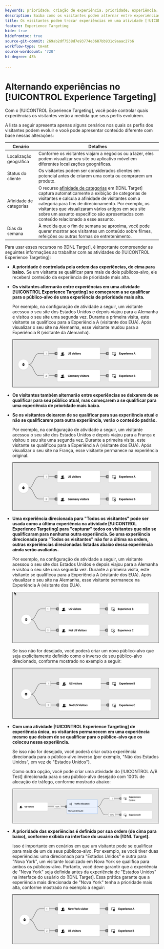 ```yaml
---
keywords: prioridade; criação de experiência; prioridade; experiência; público-alvo; experiência; troca de experiências; visual experience composer
description: Saiba como os visitantes podem alternar entre experiências em uma atividade  [!DNL Adobe Target] [!UICONTROL Experience Targeting] (XT) conforme seus perfis evoluem.
title: Os visitantes podem trocar experiências em uma atividade [!UICONTROL Experience Targeting]?
feature: Experience Targeting
hide: true
hidefromtoc: true
source-git-commit: 269ab2df7538d7e93774e3687bb931c9aaac27b6
workflow-type: tm+mt
source-wordcount: '720'
ht-degree: 43%

---
```


# Alternando experiências no [!UICONTROL Experience Targeting]

Com o [!UICONTROL Experience Targeting], você pode controlar quais experiências os visitantes verão à medida que seus perfis evoluírem.

A lista a seguir apresenta apenas alguns cenários nos quais os perfis dos visitantes podem evoluir e você pode apresentar conteúdo diferente com base nessas alterações:

| Cenário | Detalhes |
|--- |--- |
| Localização geográfica | Conforme os visitantes viajam a negócios ou a lazer, eles podem visualizar seu site ou aplicativo móvel em diferentes localizações geográficas. |
| Status do cliente | Os visitantes podem ser considerados clientes em potencial antes de criarem uma conta ou comprarem um produto. |
| Afinidade de categorias | O recurso [afinidade de categorias](/help/main/c-target/c-visitor-profile/category-affinity.md) em [!DNL Target] captura automaticamente a exibição de categorias de visitantes e calcula a afinidade de visitantes com a categoria para fins de direcionamento. Por exemplo, os visitantes que visualizaram vários artigos em seu site sobre um assunto específico são apresentados com conteúdo relacionado a esse assunto. |
| Dias da semana | À medida que o fim de semana se aproxima, você pode querer mostrar aos visitantes um conteúdo sobre filmes, refeições ou outras formas de entretenimento. |

Para usar esses recursos no [!DNL Target], é importante compreender as seguintes informações ao trabalhar com as atividades do [!UICONTROL Experience Targeting]:

* **A prioridade é controlada pela ordem das experiências, de cima para baixo.** Se um visitante se qualificar para mais de dois públicos-alvo, ele receberá conteúdo da experiência de prioridade mais alta.
* **Os visitantes alternarão entre experiências em uma atividade [!UICONTROL Experience Targeting] se começarem a se qualificar para o público-alvo de uma experiência de prioridade mais alta.**

  Por exemplo, na configuração de atividade a seguir, um visitante acessou o seu site dos Estados Unidos e depois viajou para a Alemanha e visitou o seu site uma segunda vez. Durante a primeira visita, este visitante se qualificou para a Experiência A (visitante dos EUA). Após visualizar o seu site na Alemanha, esse visitante mudou para a Experiência B (visitante da Alemanha).

  ![Prioridade dos EUA > Alemanha](/help/main/c-activities/t-experience-target/t-xt-create/assets/xt_priority_us_germany-refresh.png)

* **Os visitantes também alternarão entre experiências se deixarem de se qualificar para seu público atual, mas começarem a se qualificar para uma experiência de prioridade mais baixa.**
* **Se os visitantes deixarem de se qualificar para sua experiência atual e não se qualificarem para outra experiência, verão o conteúdo padrão.**

  Por exemplo, na configuração de atividade a seguir, um visitante acessou o seu site dos Estados Unidos e depois viajou para a França e visitou o seu site uma segunda vez. Durante a primeira visita, este visitante se qualificou para a Experiência A (visitante dos EUA). Após visualizar o seu site na França, esse visitante permanece na experiência original.

  ![Prioridade dos EUA > Alemanha](/help/main/c-activities/t-experience-target/t-xt-create/assets/xt_priority_us_germany-refresh.png)

* **Uma experiência direcionada para &quot;Todos os visitantes&quot; pode ser usada como a última experiência na atividade [!UICONTROL Experience Targeting] para &quot;capturar&quot; todos os visitantes que não se qualificaram para nenhuma outra experiência. Se uma experiência direcionada para &quot;Todos os visitantes&quot; não for a última na ordem, outras experiências direcionadas listadas abaixo dessa experiência ainda serão avaliadas.**

  Por exemplo, na configuração de atividade a seguir, um visitante acessou o seu site dos Estados Unidos e depois viajou para a Alemanha e visitou o seu site uma segunda vez. Durante a primeira visita, este visitante se qualificou para a Experiência A (visitante dos EUA). Após visualizar o seu site na Alemanha, esse visitante permanece na Experiência A (visitante dos EUA).

  ![Prioridade dos EUA > Todos os visitantes](/help/main/c-activities/t-experience-target/t-xt-create/assets/xt_priority_us_not_us-refresh.png)

  Se isso não for desejado, você poderá criar um novo público-alvo que seja explicitamente definido como o inverso de seu público-alvo direcionado, conforme mostrado no exemplo a seguir:

  ![Prioridade dos EUA > Não EUA](/help/main/c-activities/t-experience-target/t-xt-create/assets/not-us.png)

* **Com uma atividade [!UICONTROL Experience Targeting] de experiência única, os visitantes permanecem em uma experiência mesmo que deixem de se qualificar para o público-alvo que os colocou nessa experiência.**

  Se isso não for desejado, você poderá criar outra experiência direcionada para o público-alvo inverso (por exemplo, &quot;Não dos Estados Unidos&quot;, em vez de &quot;Estados Unidos&quot;).

  Como outra opção, você pode criar uma atividade do [!UICONTROL A/B Test] direcionada para o seu público-alvo desejado com 100% de alocação de tráfego, conforme mostrado abaixo:

  ![Prioridade de uma experiência](/help/main/c-activities/t-experience-target/t-xt-create/assets/xt_priority_one_experience-refresh.png)

* **A prioridade das experiências é definida por sua ordem (de cima para baixo), conforme exibida na interface do usuário do [!DNL Target].**

  Isso é importante em cenários em que um visitante pode se qualificar para mais de um de seus públicos-alvo. Por exemplo, se você tiver duas experiências: uma direcionada para &quot;Estados Unidos&quot; e outra para &quot;Nova York&quot;, um visitante localizado em Nova York se qualifica para ambos os públicos-alvo. Portanto, você deve garantir que a experiência de &quot;Nova York&quot; seja definida antes da experiência de &quot;Estados Unidos&quot; na interface do usuário do [!DNL Target]. Essa prática garante que a experiência mais direcionada de &quot;Nova York&quot; tenha a prioridade mais alta, conforme mostrado no exemplo a seguir:

  ![Prioridade de NY > EUA](/help/main/c-activities/t-experience-target/t-xt-create/assets/xt_priority_ny_us-refresh.png)
